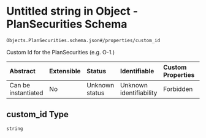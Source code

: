 # Untitled string in Object - PlanSecurities Schema

```txt
Objects.PlanSecurities.schema.json#/properties/custom_id
```

Custom Id for the PlanSecurities (e.g. O-1.)

| Abstract            | Extensible | Status         | Identifiable            | Custom Properties | Additional Properties | Access Restrictions | Defined In                                                                                          |
| :------------------ | :--------- | :------------- | :---------------------- | :---------------- | :-------------------- | :------------------ | :-------------------------------------------------------------------------------------------------- |
| Can be instantiated | No         | Unknown status | Unknown identifiability | Forbidden         | Allowed               | none                | [PlanSecurities.schema.json\*](../schema/objects/PlanSecurities.schema.json "open original schema") |

## custom_id Type

`string`
